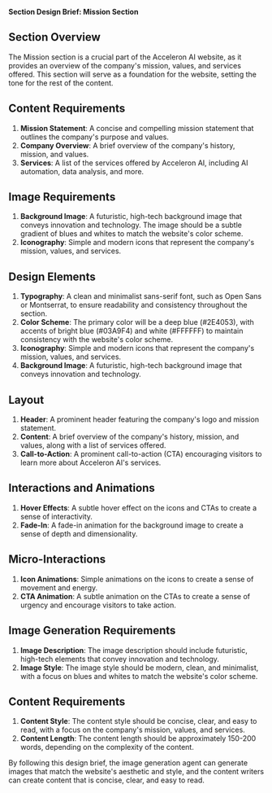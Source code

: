 **Section Design Brief: Mission Section**

**Section Overview**
----------------

The Mission section is a crucial part of the Acceleron AI website, as it provides an overview of the company's mission, values, and services offered. This section will serve as a foundation for the website, setting the tone for the rest of the content.

**Content Requirements**
--------------------

1. **Mission Statement**: A concise and compelling mission statement that outlines the company's purpose and values.
2. **Company Overview**: A brief overview of the company's history, mission, and values.
3. **Services**: A list of the services offered by Acceleron AI, including AI automation, data analysis, and more.

**Image Requirements**
--------------------

1. **Background Image**: A futuristic, high-tech background image that conveys innovation and technology. The image should be a subtle gradient of blues and whites to match the website's color scheme.
2. **Iconography**: Simple and modern icons that represent the company's mission, values, and services.

**Design Elements**
-------------------

1. **Typography**: A clean and minimalist sans-serif font, such as Open Sans or Montserrat, to ensure readability and consistency throughout the section.
2. **Color Scheme**: The primary color will be a deep blue (#2E4053), with accents of bright blue (#03A9F4) and white (#FFFFFF) to maintain consistency with the website's color scheme.
3. **Iconography**: Simple and modern icons that represent the company's mission, values, and services.
4. **Background Image**: A futuristic, high-tech background image that conveys innovation and technology.

**Layout**
---------

1. **Header**: A prominent header featuring the company's logo and mission statement.
2. **Content**: A brief overview of the company's history, mission, and values, along with a list of services offered.
3. **Call-to-Action**: A prominent call-to-action (CTA) encouraging visitors to learn more about Acceleron AI's services.

**Interactions and Animations**
-----------------------------

1. **Hover Effects**: A subtle hover effect on the icons and CTAs to create a sense of interactivity.
2. **Fade-In**: A fade-in animation for the background image to create a sense of depth and dimensionality.

**Micro-Interactions**
-------------------

1. **Icon Animations**: Simple animations on the icons to create a sense of movement and energy.
2. **CTA Animation**: A subtle animation on the CTAs to create a sense of urgency and encourage visitors to take action.

**Image Generation Requirements**
--------------------------------

1. **Image Description**: The image description should include futuristic, high-tech elements that convey innovation and technology.
2. **Image Style**: The image style should be modern, clean, and minimalist, with a focus on blues and whites to match the website's color scheme.

**Content Requirements**
--------------------

1. **Content Style**: The content style should be concise, clear, and easy to read, with a focus on the company's mission, values, and services.
2. **Content Length**: The content length should be approximately 150-200 words, depending on the complexity of the content.

By following this design brief, the image generation agent can generate images that match the website's aesthetic and style, and the content writers can create content that is concise, clear, and easy to read.
